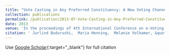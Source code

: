 ```yaml
---
title: "Vote Casting in Any Preferred Constituency: A New Voting Channel"
collection: publications
permalink: /publication/2013-07-Vote-Casting-in-Any-Preferred-Constituency-A-New-Voting-Channel
date: 2013
venue: 'In the proceedings of 4th International Conference on e-Voting and Identity (VoteID13)'
citation: ' Jurlind Budurushi,  Maria Henning,  Melanie Volkamer, &quot;Vote Casting in Any Preferred Constituency: A New Voting Channel.&quot; In the proceedings of 4th International Conference on e-Voting and Identity (VoteID13), 2013.'
---
```

Use [Google Scholar](https://scholar.google.com/scholar?q=Vote+Casting+in+Any+Preferred+Constituency:+A+New+Voting+Channel){:target="_blank"} for full citation